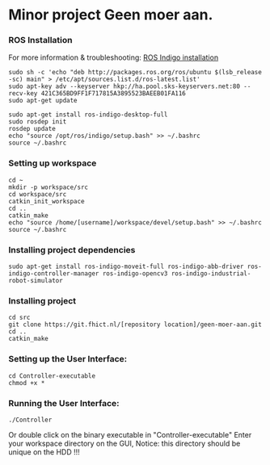 # Minor project Geen moer aan.

### ROS Installation

For more information & troubleshooting: [ROS Indigo installation](http://wiki.ros.org/indigo/Installation/Ubuntu)

```
sudo sh -c 'echo "deb http://packages.ros.org/ros/ubuntu $(lsb_release -sc) main" > /etc/apt/sources.list.d/ros-latest.list'
sudo apt-key adv --keyserver hkp://ha.pool.sks-keyservers.net:80 --recv-key 421C365BD9FF1F717815A3895523BAEEB01FA116
sudo apt-get update
```

```
sudo apt-get install ros-indigo-desktop-full
sudo rosdep init
rosdep update
echo "source /opt/ros/indigo/setup.bash" >> ~/.bashrc
source ~/.bashrc
```

### Setting up workspace

```
cd ~
mkdir -p workspace/src
cd workspace/src
catkin_init_workspace
cd ..
catkin_make
echo "source /home/[username]/workspace/devel/setup.bash" >> ~/.bashrc
source ~/.bashrc
```

### Installing project dependencies

``` 
sudo apt-get install ros-indigo-moveit-full ros-indigo-abb-driver ros-indigo-controller-manager ros-indigo-opencv3 ros-indigo-industrial-robot-simulator
```

### Installing project

```
cd src
git clone https://git.fhict.nl/[repository location]/geen-moer-aan.git
cd ..
catkin_make
```

### Setting up the User Interface:
```
cd Controller-executable
chmod +x *
```
### Running the User Interface:
```
./Controller
```
Or  double click on the binary executable in "Controller-executable"
Enter your workspace directory on the GUI,
Notice:  this directory should be unique on the HDD !!!

